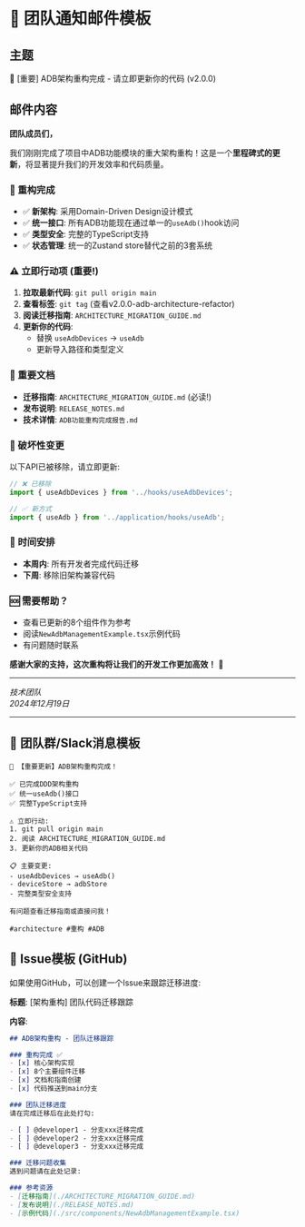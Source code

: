 # 📧 团队通知邮件模板

## 主题
🚀 [重要] ADB架构重构完成 - 请立即更新你的代码 (v2.0.0)

## 邮件内容

**团队成员们，**

我们刚刚完成了项目中ADB功能模块的重大架构重构！这是一个**里程碑式的更新**，将显著提升我们的开发效率和代码质量。

### 🎯 重构完成
- ✅ **新架构**: 采用Domain-Driven Design设计模式
- ✅ **统一接口**: 所有ADB功能现在通过单一的`useAdb()`hook访问
- ✅ **类型安全**: 完整的TypeScript支持
- ✅ **状态管理**: 统一的Zustand store替代之前的3套系统

### ⚠️ 立即行动项 (重要!)
1. **拉取最新代码**: `git pull origin main`
2. **查看标签**: `git tag` (查看v2.0.0-adb-architecture-refactor)
3. **阅读迁移指南**: `ARCHITECTURE_MIGRATION_GUIDE.md`
4. **更新你的代码**: 
   - 替换 `useAdbDevices` → `useAdb`
   - 更新导入路径和类型定义

### 📖 重要文档
- **迁移指南**: `ARCHITECTURE_MIGRATION_GUIDE.md` (必读!)
- **发布说明**: `RELEASE_NOTES.md` 
- **技术详情**: `ADB功能重构完成报告.md`

### 🚨 破坏性变更
以下API已被移除，请立即更新:
```typescript
// ❌ 已移除
import { useAdbDevices } from '../hooks/useAdbDevices';

// ✅ 新方式
import { useAdb } from '../application/hooks/useAdb';
```

### 📅 时间安排
- **本周内**: 所有开发者完成代码迁移
- **下周**: 移除旧架构兼容代码

### 🆘 需要帮助？
- 查看已更新的8个组件作为参考
- 阅读`NewAdbManagementExample.tsx`示例代码
- 有问题随时联系

**感谢大家的支持，这次重构将让我们的开发工作更加高效！** 🎉

---
*技术团队*  
*2024年12月19日*

---

## 📱 团队群/Slack消息模板

```
🚀 【重要更新】ADB架构重构完成！

✅ 已完成DDD架构重构
✅ 统一useAdb()接口
✅ 完整TypeScript支持

⚠️ 立即行动:
1. git pull origin main
2. 阅读 ARCHITECTURE_MIGRATION_GUIDE.md
3. 更新你的ADB相关代码

📋 主要变更:
- useAdbDevices → useAdb()
- deviceStore → adbStore
- 完整类型安全支持

有问题查看迁移指南或直接问我！

#architecture #重构 #ADB
```

## 🐛 Issue模板 (GitHub)

如果使用GitHub，可以创建一个Issue来跟踪迁移进度:

**标题**: [架构重构] 团队代码迁移跟踪

**内容**:
```markdown
## ADB架构重构 - 团队迁移跟踪

### 重构完成 ✅
- [x] 核心架构实现
- [x] 8个主要组件迁移
- [x] 文档和指南创建
- [x] 代码推送到main分支

### 团队迁移进度
请在完成迁移后在此处打勾:

- [ ] @developer1 - 分支xxx迁移完成
- [ ] @developer2 - 分支xxx迁移完成  
- [ ] @developer3 - 分支xxx迁移完成

### 迁移问题收集
遇到问题请在此处记录:

### 参考资源
- [迁移指南](./ARCHITECTURE_MIGRATION_GUIDE.md)
- [发布说明](./RELEASE_NOTES.md)
- [示例代码](./src/components/NewAdbManagementExample.tsx)
```
